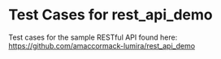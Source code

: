 Test Cases for rest_api_demo
==============================

Test cases for the sample RESTful API found here: 
https://github.com/amaccormack-lumira/rest_api_demo
